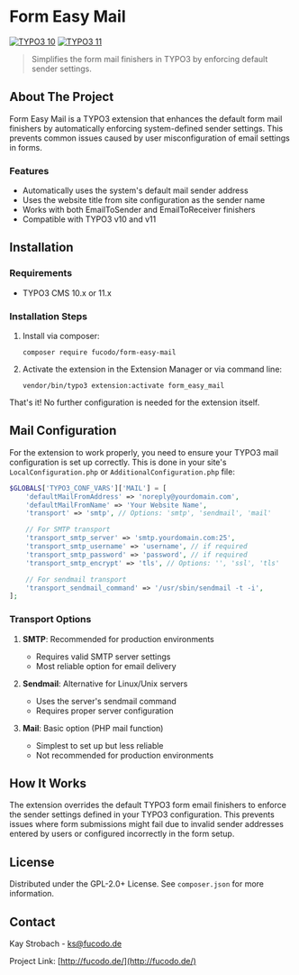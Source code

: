 # Form Easy Mail

[![TYPO3 10](https://img.shields.io/badge/TYPO3-10-orange.svg)](https://get.typo3.org/version/10)
[![TYPO3 11](https://img.shields.io/badge/TYPO3-11-orange.svg)](https://get.typo3.org/version/11)

> Simplifies the form mail finishers in TYPO3 by enforcing default sender settings.

## About The Project

Form Easy Mail is a TYPO3 extension that enhances the default form mail finishers by automatically enforcing system-defined sender settings. This prevents common issues caused by user misconfiguration of email settings in forms.

### Features

* Automatically uses the system's default mail sender address
* Uses the website title from site configuration as the sender name
* Works with both EmailToSender and EmailToReceiver finishers
* Compatible with TYPO3 v10 and v11

## Installation

### Requirements

* TYPO3 CMS 10.x or 11.x

### Installation Steps

1. Install via composer:
   ```
   composer require fucodo/form-easy-mail
   ```

2. Activate the extension in the Extension Manager or via command line:
   ```
   vendor/bin/typo3 extension:activate form_easy_mail
   ```

That's it! No further configuration is needed for the extension itself.

## Mail Configuration

For the extension to work properly, you need to ensure your TYPO3 mail configuration is set up correctly. This is done in your site's `LocalConfiguration.php` or `AdditionalConfiguration.php` file:

```php
$GLOBALS['TYPO3_CONF_VARS']['MAIL'] = [
    'defaultMailFromAddress' => 'noreply@yourdomain.com',
    'defaultMailFromName' => 'Your Website Name',
    'transport' => 'smtp', // Options: 'smtp', 'sendmail', 'mail'

    // For SMTP transport
    'transport_smtp_server' => 'smtp.yourdomain.com:25',
    'transport_smtp_username' => 'username', // if required
    'transport_smtp_password' => 'password', // if required
    'transport_smtp_encrypt' => 'tls', // Options: '', 'ssl', 'tls'

    // For sendmail transport
    'transport_sendmail_command' => '/usr/sbin/sendmail -t -i',
];
```

### Transport Options

1. **SMTP**: Recommended for production environments
   - Requires valid SMTP server settings
   - Most reliable option for email delivery

2. **Sendmail**: Alternative for Linux/Unix servers
   - Uses the server's sendmail command
   - Requires proper server configuration

3. **Mail**: Basic option (PHP mail function)
   - Simplest to set up but less reliable
   - Not recommended for production environments

## How It Works

The extension overrides the default TYPO3 form email finishers to enforce the sender settings defined in your TYPO3 configuration. This prevents issues where form submissions might fail due to invalid sender addresses entered by users or configured incorrectly in the form setup.

## License

Distributed under the GPL-2.0+ License. See `composer.json` for more information.

## Contact

Kay Strobach - ks@fucodo.de

Project Link: [http://fucodo.de/](http://fucodo.de/)
